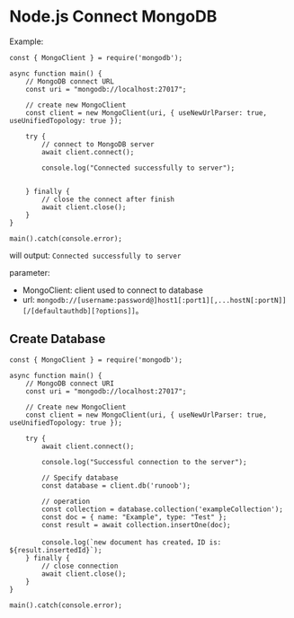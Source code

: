 # Node.js Connect MongoDB


Example:

```
const { MongoClient } = require('mongodb');

async function main() {
    // MongoDB connect URL
    const uri = "mongodb://localhost:27017"; 

    // create new MongoClient
    const client = new MongoClient(uri, { useNewUrlParser: true, useUnifiedTopology: true });

    try {
        // connect to MongoDB server
        await client.connect();

        console.log("Connected successfully to server");

  
    } finally {
        // close the connect after finish
        await client.close();
    }
}

main().catch(console.error);
```

will output: `Connected successfully to server`

parameter:

- MongoClient: client used to connect to database
- url: `mongodb://[username:password@]host1[:port1][,...hostN[:portN]][/[defaultauthdb][?options]]`。


## Create Database


```
const { MongoClient } = require('mongodb');
 
async function main() {
    // MongoDB connect URI
    const uri = "mongodb://localhost:27017"; 
 
    // Create new MongoClient
    const client = new MongoClient(uri, { useNewUrlParser: true, useUnifiedTopology: true });
 
    try {
        await client.connect();
 
        console.log("Successful connection to the server");
 
        // Specify database
        const database = client.db('runoob');
 
        // operation
        const collection = database.collection('exampleCollection');
        const doc = { name: "Example", type: "Test" };
        const result = await collection.insertOne(doc);
 
        console.log(`new document has created，ID is: ${result.insertedId}`);
    } finally {
        // close connection
        await client.close();
    }
}
 
main().catch(console.error);
```
